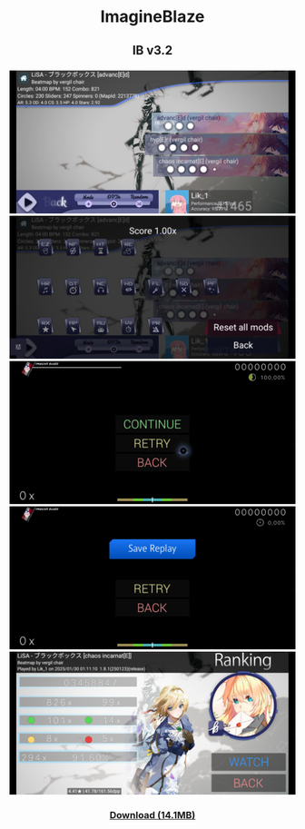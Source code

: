 <h1 align=center>ImagineBlaze</h1>

<h2 align=center>IB v3.2</h2>
<h3 align=center>
  <img src="./images/skins/skin1/map-selection.png">
  <img src="./images/skins/skin1/mod-selection.png">
  <img src="./images/skins/skin1/pause.png">
  <img src="./images/skins/skin1/you-failed.png">
  <img src="./images/skins/skin1/results.png">

</h3>
<h3 align=center><a href="https://files.catbox.moe/rsvdcj.zip">Download (14.1MB)</h3>
